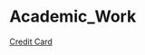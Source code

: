 # Academic_Work
[Credit Card](https://github.com/Bhanux18/Academic_Work/blob/main/credit%20card.pdf)
